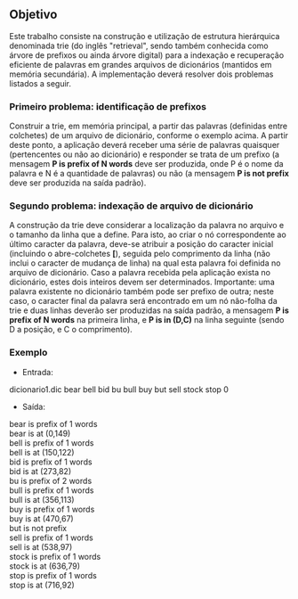 ## Objetivo
Este trabalho consiste na construção e utilização de estrutura hierárquica denominada trie (do inglês "retrieval", sendo também conhecida como árvore de prefixos ou ainda árvore digital) para a indexação e recuperação eficiente de palavras em grandes arquivos de dicionários (mantidos em memória secundária). A implementação deverá resolver dois problemas listados a seguir.

### Primeiro problema: identificação de prefixos
Construir a trie, em memória principal, a partir das palavras (definidas entre colchetes) de um arquivo de dicionário, conforme o exemplo acima. A partir deste ponto, a aplicação deverá receber uma série de palavras quaisquer (pertencentes ou não ao dicionário) e responder se trata de um prefixo (a mensagem **P is prefix of N words** deve ser produzida, onde P é o nome da palavra e N é a quantidade de palavras) ou não (a mensagem **P is not prefix** deve ser produzida na saída padrão).

### Segundo problema: indexação de arquivo de dicionário
A construção da trie deve considerar a localização da palavra no arquivo e o tamanho da linha que a define. Para isto, ao criar o nó correspondente ao último caracter da palavra, deve-se atribuir a posição do caracter inicial (incluindo o abre-colchetes **[**), seguida pelo comprimento da linha (não inclui o caracter de mudança de linha) na qual esta palavra foi definida no arquivo de dicionário. Caso a palavra recebida pela aplicação exista no dicionário, estes dois inteiros devem ser determinados. Importante: uma palavra existente no dicionário também pode ser prefixo de outra; neste caso, o caracter final da palavra será encontrado em um nó não-folha da trie e duas linhas deverão ser produzidas na saída padrão, a mensagem **P is prefix of N words** na primeira linha, e **P is in (D,C)** na linha seguinte (sendo D a posição, e C o comprimento).

### Exemplo

- Entrada:

dicionario1.dic bear bell bid bu bull buy but sell stock stop 0

- Saída:

bear is prefix of 1 words  
bear is at (0,149)  
bell is prefix of 1 words  
bell is at (150,122)  
bid is prefix of 1 words  
bid is at (273,82)  
bu is prefix of 2 words  
bull is prefix of 1 words  
bull is at (356,113)  
buy is prefix of 1 words  
buy is at (470,67)  
but is not prefix  
sell is prefix of 1 words  
sell is at (538,97)  
stock is prefix of 1 words  
stock is at (636,79)  
stop is prefix of 1 words  
stop is at (716,92)  
